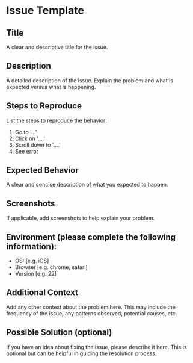 # Issue Template

## Title
A clear and descriptive title for the issue.

## Description
A detailed description of the issue. Explain the problem and what is expected versus what is happening.

## Steps to Reproduce
List the steps to reproduce the behavior:
1. Go to '...'
2. Click on '....'
3. Scroll down to '....'
4. See error

## Expected Behavior
A clear and concise description of what you expected to happen.

## Screenshots
If applicable, add screenshots to help explain your problem.

## Environment (please complete the following information):
- OS: [e.g. iOS]
- Browser [e.g. chrome, safari]
- Version [e.g. 22]

## Additional Context
Add any other context about the problem here. This may include the frequency of the issue, any patterns observed, potential causes, etc.

## Possible Solution (optional)
If you have an idea about fixing the issue, please describe it here. This is optional but can be helpful in guiding the resolution process.
